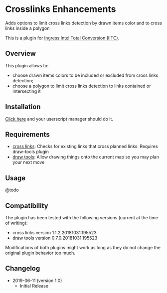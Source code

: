 # Crosslinks Enhancements

Adds options to limit cross links detection by drawn items color and to cross links inside a polygon

This is a plugin for [Ingress Intel Total Conversion (IITC)](https://github.com/iitc-project/ingress-intel-total-conversion/).

## Overview

This plugin allows to:
- choose drawn items colors to be included or excluded from cross links detection;
- choose a polygon to limit cross links detection to links contained or intersecting it


## Installation
[Click here](https://github.com/manierim/crosslinks-enhancements/raw/master/crosslinks-enhancements.user.js) and your userscript manager should do it.

## Requirements

- [cross links](https://iitc.me/desktop/): Checks for existing links that cross planned links. Requires draw-tools plugin
- [draw tools](https://iitc.me/desktop/): Allow drawing things onto the current map so you may plan your next move

## Usage

@todo

## Compatibility

The plugin has been tested with the following versions (current at the time of writing):
- cross links version 1.1.2.20181031.195523
- draw tools version 0.7.0.20181031.195523

Modifications of both plugins might work as long as they do not change the original plugin behavior too much.

## Changelog

- 2019-06-11 (version 1.0)
  + Initial Release

